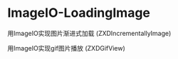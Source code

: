 # ImageIO-LoadingImage

用ImageIO实现图片渐进式加载  (ZXDIncrementallyImage)

用ImageIO实现gif图片播放 (ZXDGifView)

